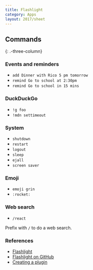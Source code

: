 ```yaml
---
title: Flashlight
category: Apps
layout: 2017/sheet
---
```


## Commands

{: .-three-column}

### Events and reminders

- `add Dinner with Rico 5 pm tomorrow`
- `remind Go to school at 2:30pm`
- `remind Go to school in 15 mins`

### DuckDuckGo

- `!g foo`
- `!mdn settimeout`

### System

- `shutdown`
- `restart`
- `logout`
- `sleep`
- `ejall`
- `screen saver`

### Emoji

- `emoji grin`
- `:rocket:`

### Web search

- `/react`

Prefix with `/` to do a web search.

### References

- [Flashlight](http://flashlight.nateparrott.com/)
- [Flashlight on GitHub](https://github.com/nate-parrott/Flashlight)
- [Creating a plugin](https://github.com/nate-parrott/Flashlight/wiki/Creating-a-Plugin)
